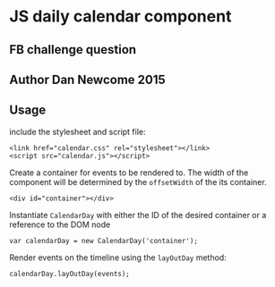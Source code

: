 # JS daily calendar component

## FB challenge question

## Author Dan Newcome 2015

## Usage

include the stylesheet and script file:

```
<link href="calendar.css" rel="stylesheet"></link>
<script src="calendar.js"></script>
```

Create a container for events to be rendered to. The width of the component will be determined by the
`offsetWidth` of the its container.

```
<div id="container"></div>
```

Instantiate `CalendarDay` with either the ID of the desired container or a reference to the DOM node

```
var calendarDay = new CalendarDay('container');
```

Render events on the timeline using the `layOutDay` method:

```
calendarDay.layOutDay(events);
```
